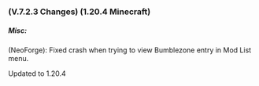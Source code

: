 ### **(V.7.2.3 Changes) (1.20.4 Minecraft)**

##### Misc:
(NeoForge): Fixed crash when trying to view Bumblezone entry in Mod List menu.

Updated to 1.20.4